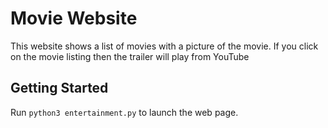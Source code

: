 # Movie Website
This website shows a list of movies with a picture of the movie. If you click on the movie listing then the trailer will play from YouTube
## Getting Started
Run `python3 entertainment.py` to launch the web page. 